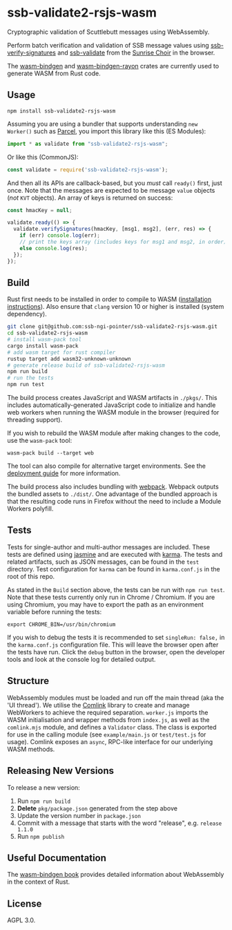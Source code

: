 # ssb-validate2-rsjs-wasm

Cryptographic validation of Scuttlebutt messages using WebAssembly.

Perform batch verification and validation of SSB message values using [ssb-verify-signatures](https://crates.io/crates/ssb-verify-signatures) and [ssb-validate](https://github.com/mycognosist/ssb-validate) from the [Sunrise Choir](https://github.com/sunrise-choir) in the browser.

The [wasm-bindgen](https://crates.io/crates/wasm-bindgen) and [wasm-bindgen-rayon](https://crates.io/crates/wasm-bindgen-rayon) crates are currently used to generate WASM from Rust code.

## Usage

```
npm install ssb-validate2-rsjs-wasm
```

Assuming you are using a bundler that supports understanding `new Worker()` such as [Parcel](https://github.com/parcel-bundler/parcel), you import this library like this (ES Modules):

```js
import * as validate from "ssb-validate2-rsjs-wasm";
```

Or like this (CommonJS):

```js
const validate = require('ssb-validate2-rsjs-wasm');
```

And then all its APIs are callback-based, but you *must* call `ready()` first, just once. Note that the messages are expected to be message `value` objects (*not* `KVT` objects). An array of keys is returned on success:

```js
const hmacKey = null;

validate.ready(() => {
  validate.verifySignatures(hmacKey, [msg1, msg2], (err, res) => {
    if (err) console.log(err);
    // print the keys array (includes keys for msg1 and msg2, in order)
    else console.log(res);
  });
});
```

## Build

Rust first needs to be installed in order to compile to WASM ([installation instructions](https://rustup.rs/)). Also ensure that `clang` version 10 or higher is installed (system dependency).

```bash
git clone git@github.com:ssb-ngi-pointer/ssb-validate2-rsjs-wasm.git
cd ssb-validate2-rsjs-wasm
# install wasm-pack tool
cargo install wasm-pack
# add wasm target for rust compiler
rustup target add wasm32-unknown-unknown
# generate release build of ssb-validate2-rsjs-wasm
npm run build
# run the tests
npm run test
```

The build process creates JavaScript and WASM artifacts in `./pkgs/`. This includes automatically-generated JavaScript code to initialize and handle web workers when running the WASM module in the browser (required for threading support).

If you wish to rebuild the WASM module after making changes to the code, use the `wasm-pack` tool:

`wasm-pack build --target web`

The tool can also compile for alternative target environments. See the [deployment guide](https://rustwasm.github.io/docs/wasm-bindgen/reference/deployment.html) for more information.

The build process also includes bundling with [webpack](https://webpack.js.org). Webpack outputs the bundled assets to `./dist/`. One advantage of the bundled approach is that the resulting code runs in Firefox without the need to include a Module Workers polyfill.

## Tests

Tests for single-author and multi-author messages are included. These tests are defined using [jasmine](https://jasmine.github.io/index.html) and are executed with [karma](http://karma-runner.github.io/6.3/index.html). The tests and related artifacts, such as JSON messages, can be found in the `test` directory. Test configuration for `karma` can be found in `karma.conf.js` in the root of this repo.

As stated in the `Build` section above, the tests can be run with `npm run test`. Note that these tests currently only run in Chrome / Chromium. If you are using Chromium, you may have to export the path as an environment variable before running the tests:

`export CHROME_BIN=/usr/bin/chromium`

If you wish to debug the tests it is recommended to set `singleRun: false,` in the `karma.conf.js` configuration file. This will leave the browser open after the tests have run. Click the `debug` button in the browser, open the developer tools and look at the console log for detailed output.

## Structure

WebAssembly modules must be loaded and run off the main thread (aka the 'UI thread'). We utilise the [Comlink](https://github.com/GoogleChromeLabs/comlink) library to create and manage WebWorkers to achieve the required separation. `worker.js` imports the WASM initialisation and wrapper methods from `index.js`, as well as the `comlink.mjs` module, and defines a `Validator` class. The class is exported for use in the calling module (see `example/main.js` or `test/test.js` for usage). Comlink exposes an `async`, RPC-like interface for our underlying WASM methods.

## Releasing New Versions

To release a new version:

1. Run `npm run build`
1. **Delete** `pkg/package.json` generated from the step above
1. Update the version number in `package.json`
1. Commit with a message that starts with the word "release", e.g. `release 1.1.0`
1. Run `npm publish`

## Useful Documentation

The [wasm-bindgen book](https://rustwasm.github.io/docs/wasm-bindgen/introduction.html) provides detailed information about WebAssembly in the context of Rust.

## License

AGPL 3.0.

